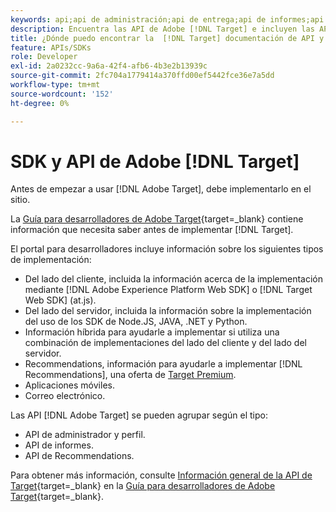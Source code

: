 ```yaml
---
keywords: api;api de administración;api de entrega;api de informes;api de perfil
description: Encuentra las API de Adobe [!DNL Target] e incluyen las API de administración, envío, informes y perfil.
title: ¿Dónde puedo encontrar la  [!DNL Target] documentación de API y SDK?
feature: APIs/SDKs
role: Developer
exl-id: 2a0232cc-9a6a-42f4-afb6-4b3e2b13939c
source-git-commit: 2fc704a1779414a370ffd00ef5442fce36e7a5dd
workflow-type: tm+mt
source-wordcount: '152'
ht-degree: 0%

---
```


# SDK y API de Adobe [!DNL Target]

Antes de empezar a usar [!DNL Adobe Target], debe implementarlo en el sitio.

La [Guía para desarrolladores de Adobe Target](https://experienceleague.adobe.com/docs/target-dev/developer/overview.html?lang=es){target=_blank} contiene información que necesita saber antes de implementar [!DNL Target].

El portal para desarrolladores incluye información sobre los siguientes tipos de implementación:

* Del lado del cliente, incluida la información acerca de la implementación mediante [!DNL Adobe Experience Platform Web SDK] o [!DNL Target Web SDK] (at.js).
* Del lado del servidor, incluida la información sobre la implementación del uso de los SDK de Node.JS, JAVA, .NET y Python.
* Información híbrida para ayudarle a implementar si utiliza una combinación de implementaciones del lado del cliente y del lado del servidor.
* Recommendations, información para ayudarle a implementar [!DNL Recommendations], una oferta de [Target Premium](/help/main/c-intro/intro.md#premium).
* Aplicaciones móviles.
* Correo electrónico.

Las API [!DNL Adobe Target] se pueden agrupar según el tipo:

* API de administrador y perfil.
* API de informes.
* API de Recommendations.

Para obtener más información, consulte [Información general de la API de Target](https://experienceleague.adobe.com/docs/target-dev/developer/implementation/before-implement/considerations-before-you-implement-target.html?lang=es){target=_blank} en la [Guía para desarrolladores de Adobe Target](https://experienceleague.adobe.com/docs/target-dev/developer/overview.html?lang=es){target=_blank}.
